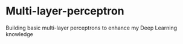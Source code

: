 # Multi-layer-perceptron
Building basic multi-layer perceptrons to enhance my Deep Learning knowledge

